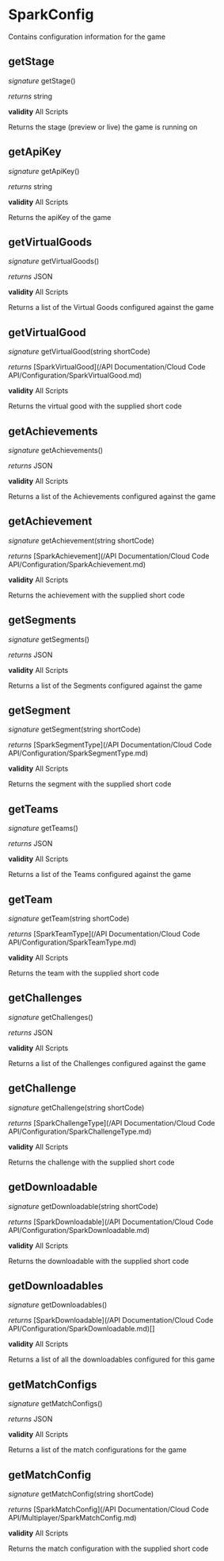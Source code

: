 # SparkConfig

Contains configuration information for the game



## getStage

_signature_ getStage()</p>

_returns_ string</p>

<b>validity</b> All Scripts

Returns the stage (preview or live) the game is running on


## getApiKey

_signature_ getApiKey()</p>

_returns_ string</p>

<b>validity</b> All Scripts

Returns the apiKey of the game


## getVirtualGoods

_signature_ getVirtualGoods()</p>

_returns_ JSON</p>

<b>validity</b> All Scripts

Returns a list of the Virtual Goods configured against the game


## getVirtualGood

_signature_ getVirtualGood(string shortCode)</p>

_returns_ [SparkVirtualGood](/API Documentation/Cloud Code API/Configuration/SparkVirtualGood.md)</p>

<b>validity</b> All Scripts

Returns the virtual good with the supplied short code


## getAchievements

_signature_ getAchievements()</p>

_returns_ JSON</p>

<b>validity</b> All Scripts

Returns a list of the Achievements configured against the game


## getAchievement

_signature_ getAchievement(string shortCode)</p>

_returns_ [SparkAchievement](/API Documentation/Cloud Code API/Configuration/SparkAchievement.md)</p>

<b>validity</b> All Scripts

Returns the achievement with the supplied short code


## getSegments

_signature_ getSegments()</p>

_returns_ JSON</p>

<b>validity</b> All Scripts

Returns a list of the Segments configured against the game


## getSegment

_signature_ getSegment(string shortCode)</p>

_returns_ [SparkSegmentType](/API Documentation/Cloud Code API/Configuration/SparkSegmentType.md)</p>

<b>validity</b> All Scripts

Returns the segment with the supplied short code


## getTeams

_signature_ getTeams()</p>

_returns_ JSON</p>

<b>validity</b> All Scripts

Returns a list of the Teams configured against the game


## getTeam

_signature_ getTeam(string shortCode)</p>

_returns_ [SparkTeamType](/API Documentation/Cloud Code API/Configuration/SparkTeamType.md)</p>

<b>validity</b> All Scripts

Returns the team with the supplied short code


## getChallenges

_signature_ getChallenges()</p>

_returns_ JSON</p>

<b>validity</b> All Scripts

Returns a list of the Challenges configured against the game


## getChallenge

_signature_ getChallenge(string shortCode)</p>

_returns_ [SparkChallengeType](/API Documentation/Cloud Code API/Configuration/SparkChallengeType.md)</p>

<b>validity</b> All Scripts

Returns the challenge with the supplied short code


## getDownloadable

_signature_ getDownloadable(string shortCode)</p>

_returns_ [SparkDownloadable](/API Documentation/Cloud Code API/Configuration/SparkDownloadable.md)</p>

<b>validity</b> All Scripts

Returns the downloadable with the supplied short code


## getDownloadables

_signature_ getDownloadables()</p>

_returns_ [SparkDownloadable](/API Documentation/Cloud Code API/Configuration/SparkDownloadable.md)[]</p>

<b>validity</b> All Scripts

Returns a list of all the downloadables configured for this game


## getMatchConfigs

_signature_ getMatchConfigs()</p>

_returns_ JSON</p>

<b>validity</b> All Scripts

Returns a list of the match configurations for the game


## getMatchConfig

_signature_ getMatchConfig(string shortCode)</p>

_returns_ [SparkMatchConfig](/API Documentation/Cloud Code API/Multiplayer/SparkMatchConfig.md)</p>

<b>validity</b> All Scripts

Returns the match configuration with the supplied short code



